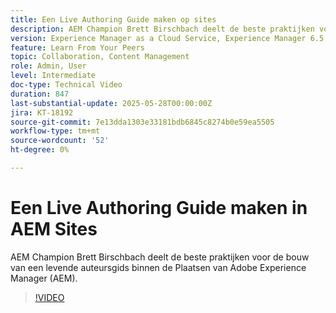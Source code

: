 ```yaml
---
title: Een Live Authoring Guide maken op sites
description: AEM Champion Brett Birschbach deelt de beste praktijken voor het bouwen van een handleiding voor live authoring binnen Adobe Experience Manager Sites
version: Experience Manager as a Cloud Service, Experience Manager 6.5
feature: Learn From Your Peers
topic: Collaboration, Content Management
role: Admin, User
level: Intermediate
doc-type: Technical Video
duration: 847
last-substantial-update: 2025-05-28T00:00:00Z
jira: KT-18192
source-git-commit: 7e13dda1303e33181bdb6845c8274b0e59ea5505
workflow-type: tm+mt
source-wordcount: '52'
ht-degree: 0%

---
```



# Een Live Authoring Guide maken in AEM Sites

AEM Champion Brett Birschbach deelt de beste praktijken voor de bouw van een levende auteursgids binnen de Plaatsen van Adobe Experience Manager (AEM).

>[!VIDEO](https://video.tv.adobe.com/v/3463139/?learn=on&enablevpops&captions=dut)
